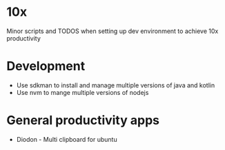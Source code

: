 # 10x

Minor scripts and TODOS when setting up dev environment to achieve 10x productivity

# Development
- Use sdkman to install and manage multiple versions of java and kotlin
- Use nvm to mange multiple versions of nodejs


# General productivity apps
- Diodon - Multi clipboard for ubuntu
